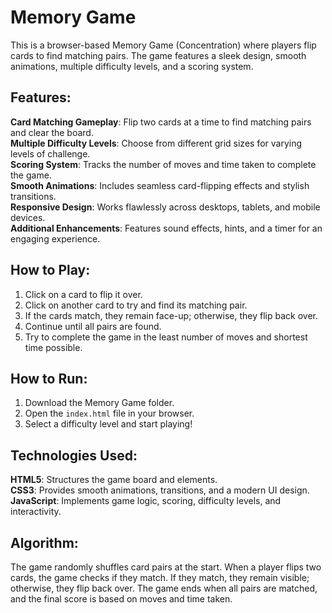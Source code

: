 # Memory Game  
This is a browser-based Memory Game (Concentration) where players flip cards to find matching pairs. The game features a sleek design, smooth animations, multiple difficulty levels, and a scoring system.

## Features:  
**Card Matching Gameplay**: Flip two cards at a time to find matching pairs and clear the board.  
**Multiple Difficulty Levels**: Choose from different grid sizes for varying levels of challenge.  
**Scoring System**: Tracks the number of moves and time taken to complete the game.  
**Smooth Animations**: Includes seamless card-flipping effects and stylish transitions.  
**Responsive Design**: Works flawlessly across desktops, tablets, and mobile devices.  
**Additional Enhancements**: Features sound effects, hints, and a timer for an engaging experience.  

## How to Play:  
1. Click on a card to flip it over.  
2. Click on another card to try and find its matching pair.  
3. If the cards match, they remain face-up; otherwise, they flip back over.  
4. Continue until all pairs are found.  
5. Try to complete the game in the least number of moves and shortest time possible.  

## How to Run:  
1. Download the Memory Game folder.  
2. Open the `index.html` file in your browser.  
3. Select a difficulty level and start playing!  

## Technologies Used:  
**HTML5**: Structures the game board and elements.  
**CSS3**: Provides smooth animations, transitions, and a modern UI design.  
**JavaScript**: Implements game logic, scoring, difficulty levels, and interactivity.  

## Algorithm:  
The game randomly shuffles card pairs at the start. When a player flips two cards, the game checks if they match. If they match, they remain visible; otherwise, they flip back over. The game ends when all pairs are matched, and the final score is based on moves and time taken.
